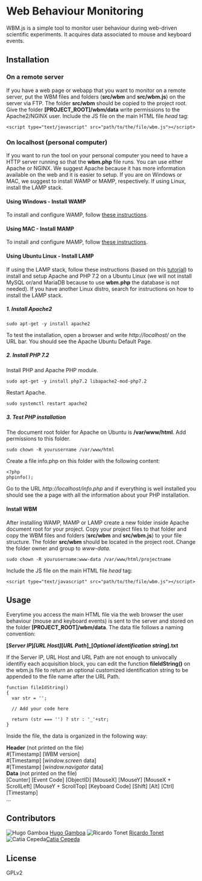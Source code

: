 # Web Behaviour Monitoring

WBM.js is a simple tool to monitor user behaviour during web-driven scientific experiments. It acquires data associated to mouse and keyboard events.

## Installation

### On a remote server

If you have a web page or webapp that you want to monitor on a remote server, put the WBM files and folders (**src/wbm** and **src/wbm.js**) on the server via FTP. The folder **src/wbm** should be copied to the project root. Give the folder **[PROJECT_ROOT]/wbm/data** write permissions to the Apache2/NGINX user. Include the JS file on the main HTML file *head* tag:

```
<script type="text/javascript" src="path/to/the/file/wbm.js"></script>
```

### On localhost (personal computer)
If you want to run the tool on your personal computer you need to have a HTTP server running so that the **wbm.php** file runs. You can use either Apache or NGINX. We suggest Apache because it has more information available on the web and it is easier to setup. If you are on Windows or MAC, we suggest to install WAMP or MAMP, respectively. If using Linux, install the LAMP stack.

#### Using Windows - Install WAMP
To install and configure WAMP, follow [these instructions](https://www.makeuseof.com/tag/how-to-set-up-your-own-wampserver/).

#### Using MAC - Install MAMP
To install and configure MAMP, follow [these instructions](https://www.betterhostreview.com/install-mamp-mac.html).

#### Using Ubuntu Linux - Install LAMP
If using the LAMP stack, follow these instructions (based on this [tutorial](https://www.howtoforge.com/tutorial/install-apache-with-php-and-mysql-on-ubuntu-18-04-lamp/)) to install and setup Apache and PHP 7.2 on a Ubuntu Linux (we will not install MySQL or/and MariaDB because to use **wbm.php** the database is not needed). If you have another Linux distro, search for instructions on how to install the LAMP stack.

##### 1. Install Apache2
```
sudo apt-get -y install apache2
```
To test the installation, open a browser and write *http://localhost/* on the URL bar. You should see the Apache Ubuntu Default Page.

##### 2. Install PHP 7.2

Install PHP and Apache PHP module.
```
sudo apt-get -y install php7.2 libapache2-mod-php7.2
```
Restart Apache.
```
sudo systemctl restart apache2
```
##### 3. Test PHP installation

The document root folder for Apache on Ubuntu is **/var/www/html**. Add permissions to this folder. 

```
sudo chown -R yourusername /var/www/html
```

Create a file info.php on this folder with the following content:
```
<?php 
phpinfo();
```
Go to the URL *http://localhost/info.php* and if everything is well installed you should see the a page with all the information about your PHP installation.

#### Install WBM

After installing WAMP, MAMP or LAMP create a new folder inside Apache document root for your project. Copy your project files to that folder and copy the WBM files and folders (**src/wbm** and **src/wbm.js**) to your file structure. The folder **src/wbm** should be located in the project root. Change the folder owner and group to *www-data*. 
```
sudo chown -R yourusername:www-data /var/www/html/projectname
```

Include the JS file on the main HTML file *head* tag:
```
<script type="text/javascript" src="path/to/the/file/wbm.js"></script>
```

## Usage

Everytime you access the main HTML file via the web browser the user behaviour (mouse and keyboard events) is sent to the server and stored on the folder **[PROJECT_ROOT]/wbm/data**. The data file follows a naming convention: 

**[_Server IP_]_[_URL Host_]_[_URL Path_]_[_Optional identification string_].txt**

If the Server IP, URL Host and URL Path are not enough to univocally identifiy each acquisition block, you can edit the function **fileIdString()** on the wbm.js file to return an optional customized identification string to be appended to the file name after the URL Path.

```
function fileIdString()
{
  var str = '';

  // Add your code here

  return (str === '') ? str : '_'+str;
}
```

Inside the file, the data is organized in the following way:

**Header** (not printed on the file) \
\#[Timestamp] [WBM version] \
\#[Timestamp] [*window.screen* data] \
\#[Timestamp] [*window.navigator* data] \
**Data** (not printed on the file) \
[Counter] [Event Code] [ObjectID] [MouseX] [MouseY] [MouseX + ScrollLeft] [MouseY + ScrollTop] [Keyboard Code]  [Shift] [Alt] [Ctrl] [Timestamp] \
...

## Contributors

![Hugo Gamboa](https://avatars3.githubusercontent.com/u/669947?s=40&v=4) [Hugo Gamboa](https://github.com/hgamboa)
![Ricardo Tonet](https://avatars1.githubusercontent.com/u/1868045?s=40&v=4) [Ricardo Tonet](https://github.com/blackchacal)
![Catia Cepeda](https://avatars2.githubusercontent.com/u/9532534?s=40&v=4)[Catia Cepeda](https://github.com/catiamcepeda)

## License

GPLv2